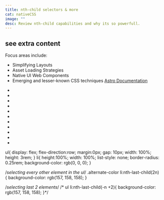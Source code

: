 ```yaml
---
title: nth-child selectors & more
cat: nativeCSS
image: ""
desc: Review nth-child capabilities and why its so powerfull. 
---
```


## see extra content
Focus areas include:
* Simplifying Layouts
* Asset Loading Strategies
* Native UI Web Components
* Emerging and lesser-known CSS techniques 
[Astro Documentation](https://github.com/withastro/astro) 


<html-code><ul class="alternate-color">
  <li></li>
  <li></li>
  <li></li>
  <li></li>
  <li></li>
  <li></li>
  <li></li>
  <li></li>
  <li></li>
  <li></li>
  <li></li>
</ul>
</html-code>

<css-code>ul{
  display: flex;
  flex-direction:row;
  margin:0px;
  gap: 10px;
  width: 100%;
  height: 3rem;
}
li{
  height:100%;
  width: 100%;
  list-style: none;
  border-radius: 0.25rem;
  background-color: rgb(0, 0, 0);
} 

/*selecting every other element in the ul*/
.alternate-color li:nth-last-child(2n){ 
  background-color: rgb(157, 158, 158);
}

/*selecting last 2 elements*/
/* ul li:nth-last-child(-n +2){
  background-color: rgb(157, 158, 158);
}*/
</css-code>
